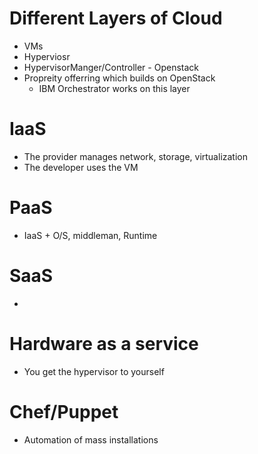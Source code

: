 Different Layers of Cloud
=========================

- VMs
- Hyperviosr
- HypervisorManger/Controller - Openstack
- Propreity offerring which builds on OpenStack
    - IBM Orchestrator works on this layer

IaaS
====
- The provider manages network, storage, virtualization
- The developer uses the VM

PaaS
====
- IaaS + O/S, middleman, Runtime

SaaS
====
-

Hardware as a service
=====================
- You get the hypervisor to yourself

Chef/Puppet
===========
- Automation of mass installations
